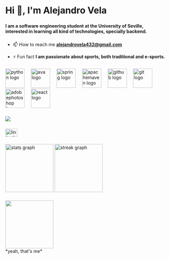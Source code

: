 <h1 align="left">Hi 👋, I'm Alejandro Vela</h1>

###

<h4 align="left">I am a software engineering student at the University of Seville, interested in learning all kind of technologies, specially backend.</h4>

###

- 📫 How to reach me **alejandrovela432@gmail.com**

- ⚡ Fun fact **I am passionate about sports, both traditional and e-sports.**

###

<div align="left">
  <img src="https://skillicons.dev/icons?i=py" height="60" alt="python logo"  />
  <img width="12" />
  <img src="https://skillicons.dev/icons?i=java" height="60" alt="java logo"  />
  <img width="12" />
  <img src="https://skillicons.dev/icons?i=spring" height="60" alt="spring logo"  />
  <img width="12" />
  <img src="https://skillicons.dev/icons?i=maven" height="60" alt="apachemaven logo"  />
  <img width="12" />
  <img src="https://skillicons.dev/icons?i=github" height="60" alt="github logo"  />
  <img width="12" />
  <img src="https://skillicons.dev/icons?i=git" height="60" alt="git logo"  />
  <img width="12" />
  <img src="https://skillicons.dev/icons?i=ps" height="60" alt="adobephotoshop logo"  />
  <img width="12" />
  <img src="https://skillicons.dev/icons?i=react" height="60" alt="react logo"  />
</div>

###

<div align="left">
  <img src="https://visitor-badge.laobi.icu/badge?page_id=alevelmol.alevelmol&right_color=purple"  />
</div>

###

<div align="left">
  <a href="https://www.linkedin.com/in/alejandro-vela-1901252a5/" target="_blank">
    <img src="https://raw.githubusercontent.com/maurodesouza/profile-readme-generator/master/src/assets/icons/social/linkedin/default.svg" width="37" height="25" alt="linkedin logo"  />
  </a>
</div>

###

<div align="left">
  <img src="https://github-readme-stats.vercel.app/api?username=alevelmol&hide_title=false&hide_rank=false&show_icons=true&include_all_commits=true&count_private=true&disable_animations=false&theme=midnight-purple&locale=en&hide_border=false&order=1" height="150" alt="stats graph"  />
  <img src="https://streak-stats.demolab.com?user=alevelmol&locale=en&mode=daily&theme=midnight-purple&hide_border=false&border_radius=5&date_format=j%20M%5B%20Y%5D&order=3" height="150" alt="streak graph"  />
</div>

###

<div align="left">
  <img height="150" src="https://media.tenor.com/YUzRkMOL-3EAAAAM/programming-computer-frog.gif"  />
</div>
*yeah, that's me*

###

